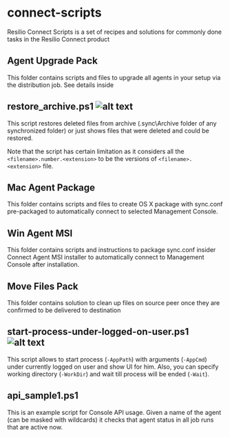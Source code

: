 # connect-scripts
Resilio Connect Scripts is a set of recipes and solutions for commonly done tasks in the Resilio Connect product

## Agent Upgrade Pack
This folder contains scripts and files to upgrade all agents in your setup via the distribution job. See details inside 

## restore_archive.ps1 ![alt text](https://i.imgur.com/F6NAQyb.png "Script supports standard Get-Help cmdlet")
This script restores deleted files from archive (.sync\Archive folder of any synchronized folder) or just shows files that were deleted and could be restored.

Note that the script has certain limitation as it considers all the `<filename>.number.<extension>` to be the versions of `<filename>.<extension>` file.

## Mac Agent Package
This folder contains scripts and files to create OS X package with sync.conf pre-packaged to automatically connect to selected Management Console.

## Win Agent MSI
This folder contains scripts and instructions to package sync.conf insider Connect Agent MSI installer to automatically connect to Management Console after installation.

## Move Files Pack
This folder contains solution to clean up files on source peer once they are confirmed to be delivered to destination

## start-process-under-logged-on-user.ps1 ![alt text](https://i.imgur.com/F6NAQyb.png "Script supports standard Get-Help cmdlet")
This script allows to start process (`-AppPath`) with arguments (`-AppCmd`) under currently logged on user and show UI for him. Also, you can specify working directory (`-WorkDir`) and wait till process will be ended (`-Wait`).
 
## api_sample1.ps1
This is an example script for Console API usage. Given a name of the agent (can be masked with wildcards) it checks that agent status in all job runs that are active now.
